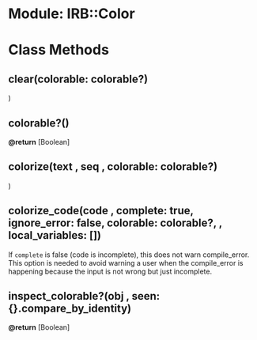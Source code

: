 # Module: IRB::Color
    



# Class Methods
## clear(colorable: colorable?)
) [](#method-c-clear)
## colorable?() [](#method-c-colorable?)
**@return** [Boolean] 

## colorize(text , seq , colorable: colorable?)
) [](#method-c-colorize)
## colorize_code(code , complete: true, ignore_error: false, colorable: colorable?, , local_variables: []) [](#method-c-colorize_code)
If `complete` is false (code is incomplete), this does not warn compile_error.
This option is needed to avoid warning a user when the compile_error is
happening because the input is not wrong but just incomplete.
## inspect_colorable?(obj , seen: {}.compare_by_identity) [](#method-c-inspect_colorable?)
**@return** [Boolean] 


